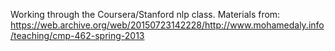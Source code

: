 Working through the Coursera/Stanford nlp class.  Materials from: https://web.archive.org/web/20150723142228/http://www.mohamedaly.info/teaching/cmp-462-spring-2013
